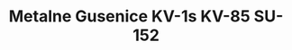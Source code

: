 ---
title: "Metalne Gusenice KV-1s KV-85 SU-152"
price: "N/A" 
desc: "N/A"
img_path: "/assets/img/AK692.jpg"
brand: "AK"
available: false
special_offer: false
new: false
soon: false
cat: "070000"
subcat: "070200"
subsubcat: "070203"
sifra: "AK692"
---